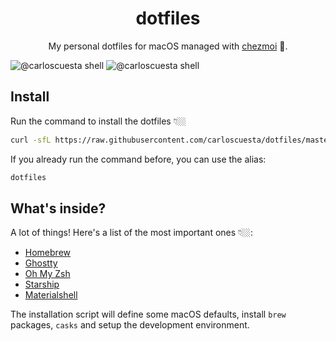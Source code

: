 <div align="center">
  <h1>dotfiles</h1>
  <p>My personal dotfiles for macOS managed with <a href="https://chezmoi.io">chezmoi</a> .</p>
</div>

![@carloscuesta shell](https://github.com/user-attachments/assets/903d23c5-724b-4762-b565-051ed87f9a3b#gh-dark-mode-only)
![@carloscuesta shell](https://github.com/user-attachments/assets/20b90f31-0cf3-4ae0-96e9-1a3267bbf11f#gh-light-mode-only)

## Install

Run the command to install the dotfiles 👇🏼

```sh
curl -sfL https://raw.githubusercontent.com/carloscuesta/dotfiles/master/.setup.sh | bash
```

If you already run the command before, you can use the alias:

```sh
dotfiles
```

## What's inside?

A lot of things! Here's a list of the most important ones 👇🏼:

- [Homebrew](https://brew.sh/)
- [Ghostty](http://ghostty.org)
- [Oh My Zsh](https://ohmyz.sh/)
- [Starship](https://starship.rs/)
- [Materialshell](https://github.com/carloscuesta/materialshell)

The installation script will define some macOS defaults, install `brew` packages, `casks` and setup the development environment.
